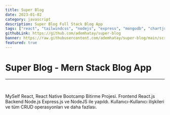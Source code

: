 ```yaml
---
title: Super Blog
date: 2023-01-02
category: javascript
description: Super Blog Full Stack Blog App
tags: ["react", "tailwindcss", "nodejs", "express", "mongodb", "chartjs", "react-redux", "nodemailer", "multer", "jsonwebtoken", "cloudinary", "sharp", "express-async-handler"]
githubLink: https://github.com/ademhatay/super-blog
banner: https://raw.githubusercontent.com/ademhatay/super-blog/main/screenshots/dashboard.png
featured: true
---
```


# Super Blog - Mern Stack Blog App
---

<br />

MySelf React, React Native Bootcamp Bitirme Projesi. Frontend React.js Backend Node.js Express.js ve NodeJS ile yapıldı. Kullanıcı-Kullanıcı ilişkileri ve tüm CRUD operasyonları  ve daha fazlası.
